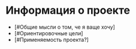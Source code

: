 # Информация о проекте
- [#Общие мысли о том, че я ваще хочу]
- [#Ориентировочные цели]
- [#Применяемость проекта?]
